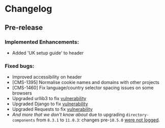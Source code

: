 # Changelog

## Pre-release

### Implemented Enhancements:

- Added 'UK setup guide' to header

### Fixed bugs:

- Improved accessibility on header
- [CMS-1395] Normalise cookie names and domains with other projects
- [CMS-1460] Fix language/country selector spacing issues on some browsers
- Upgraded urllib3 to fix [vulnerability](https://nvd.nist.gov/vuln/detail/CVE-2019-11324)
- Upgraded Django to fix [vulnerability](https://nvd.nist.gov/vuln/detail/CVE-2019-6975)
- Upgraded Requests to fix [vulnerability](https://nvd.nist.gov/vuln/detail/CVE-2018-18074)
- _And more that we don't know about_ due to upgrading `directory-components` from `8.3.1` to `11.0.3`: changes pre-`10.5.0` [were not logged](https://github.com/uktrade/directory-components/blob/master/CHANGELOG.md).
